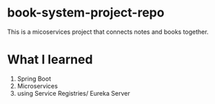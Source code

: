 # book-system-project-repo
This is a micoservices project that connects notes and books together.

# What I learned
1. Spring Boot
2. Microservices
3. using Service Registries/ Eureka Server 
